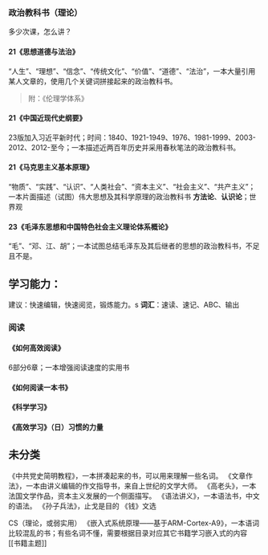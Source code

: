 ### 政治教科书（理论）
多少次课，怎么讲？
#### 21《思想道德与法治》
“人生”、“理想”、“信念”、“传统文化”、“价值”、“道德”、“法治”，一本大量引用某人文章的，使用几个关键词拼接起来的政治教科书。
>附：《伦理学体系》
#### 21《中国近现代史纲要》
23版加入习近平新时代；时间：1840、1921-1949、1976、1981-1999、2003-2012、2012-至今；一本描述近两百年历史并采用春秋笔法的政治教科书。
#### 21《马克思主义基本原理》
“物质”、“实践”、“认识”、“人类社会”、“资本主义”、“社会主义”、“共产主义”；一本片面描述（试图）伟大思想及其科学原理的政治教科书
**方法论**、**认识论**；世界观

#### 23《毛泽东思想和中国特色社会主义理论体系概论》
“毛”、“邓、江、胡”；一本试图总结毛泽东及其后继者的思想的政治教科书，不足且不是。
## 学习能力：
建议：快速编辑，快速阅览，锻炼能力。s
**词汇**：速读、速记、ABC、输出
### 阅读
#### 《如何高效阅读》
6部分6章；一本增强阅读速度的实用书
#### 《如何阅读一本书》

#### 《科学学习》
#### 《高效学习》（日）习惯的力量

## 未分类
《中共党史简明教程》，一本拼凑起来的书，可以用来理解一些名词。
《文章作法》，一本由讲义编辑的作文指导书，来自上世纪的文学大师。
《高老头》，一本法国文学作品，资本主义发展的一个侧面描写。
《语法讲义》，一本语法书，中文的语法。
《孙子兵法》，止戈是目的
《钱》文选


CS（理论，或弱实用）
《嵌入式系统原理——基于ARM-Cortex-A9》，一本语词比较混乱的书；有些名词不懂，需要根据目录对应其它书籍学习嵌入式的内容
[[书籍主题]]